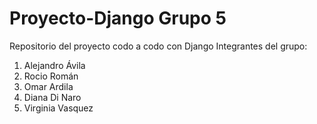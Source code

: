 # Proyecto-Django Grupo 5
Repositorio del proyecto  codo a codo con Django
Integrantes del grupo:
1. Alejandro Ávila
2. Rocio Román
3. Omar Ardila
4. Diana Di Naro
5. Virginia Vasquez
